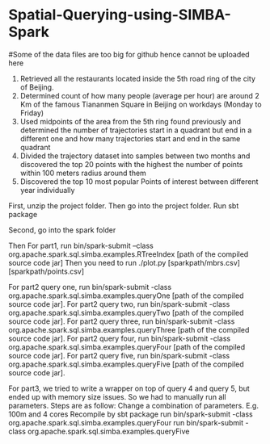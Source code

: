 # Spatial-Querying-using-SIMBA-Spark

#Some of the data files are too big for github hence cannot be uploaded here

1. Retrieved all the restaurants located inside the 5th road ring of the city of Beijing. 
2. Determined count of how many people (average per hour) are around 2 Km of the famous Tiananmen Square in Beijing on workdays (Monday to Friday)
3. Used midpoints of the area from the 5th ring found previously and determined the number of trajectories start in a quadrant but end in a different one and how many trajectories start and end in the same quadrant
4. Divided the trajectory dataset into samples between two months and discovered the top 20 points with the highest the number of points within 100 meters radius around them
5. Discovered the top 10 most popular Points of interest between different year individually

First, unzip the project folder. Then go into the project folder. Run sbt package

Second, go into the spark folder

Then
For part1, run bin/spark-submit –class org.apache.spark.sql.simba.examples.RTreeIndex [path of the compiled source code jar]
Then you need to run ./plot.py [sparkpath/mbrs.csv] [sparkpath/points.csv]

For part2 query one, run bin/spark-submit -class org.apache.spark.sql.simba.examples.queryOne [path of the compiled source code jar]. 
For part2 query two, run bin/spark-submit -class org.apache.spark.sql.simba.examples.queryTwo [path of the compiled source code jar].
For part2 query three, run bin/spark-submit -class org.apache.spark.sql.simba.examples.queryThree [path of the compiled source code jar].
For part2 query four, run bin/spark-submit -class org.apache.spark.sql.simba.examples.queryFour [path of the compiled source code jar].
For part2 query five, run bin/spark-submit -class org.apache.spark.sql.simba.examples.queryFive [path of the compiled source code jar].


For part3, we tried to write a wrapper on top of query 4 and query 5, but ended up with memory size issues. So we had to manually run all parameters. Steps are as follow:
Change a combination of parameters. E.g. 100m and 4 cores
Recompile by sbt package
run bin/spark-submit -class org.apache.spark.sql.simba.examples.queryFour
run bin/spark-submit -class org.apache.spark.sql.simba.examples.queryFive
